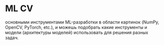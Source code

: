 ML CV
=====

основными инструментами ML-разработки в области картинок (NumPy, OpenCV, PyTorch, etc.), и можешь подобрать какие инструменты и модели (архитектуры моделей) использовать для решения разных задач.